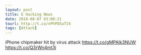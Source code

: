 ```yaml
---
layout: post
title: E Hacking News
date: 2018-08-07 03:00:21
tourl: http://t.co/nPhPD5aTI4
tags: [Attack]
---
```

iPhone chipmaker hit by virus attack https://t.co/gMPAIk3NUW https://t.co/Q3rWn4mt3j